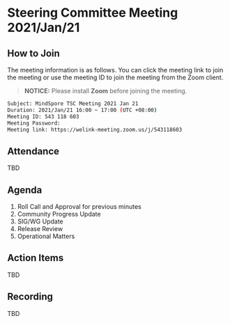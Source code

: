 # Steering Committee Meeting 2021/Jan/21

## How to Join

The meeting information is as follows. You can click the meeting link to join the meeting or use the meeting ID to join the meeting from the Zoom client.
> **NOTICE:** Please install **Zoom** before joining the meeting.

```bash
Subject: MindSpore TSC Meeting 2021 Jan 21
Duration: 2021/Jan/21 16:00 ~ 17:00 (UTC +08:00)
Meeting ID: 543 118 603
Meeting Password:
Meeting link: https://welink-meeting.zoom.us/j/543118603
```

## Attendance

TBD

## Agenda

1. Roll Call and Approval for previous minutes
2. Community Progress Update
3. SIG/WG Update
4. Release Review
5. Operational Matters

## Action Items

TBD

## Recording

TBD
